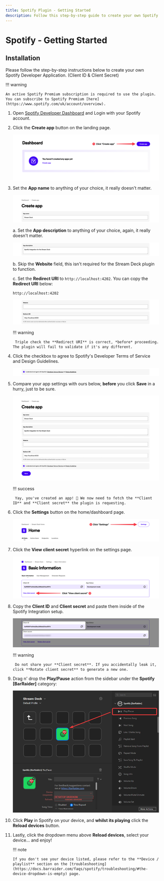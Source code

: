 ```yaml
---
title: Spotify Plugin - Getting Started
description: Follow this step-by-step guide to create your own Spotify Developer Application, and get started with the Spotify plugin on your Stream Deck. Once setup is complete, control spotify from your Stream Deck and enjoy your music!
---
```



# Spotify - Getting Started

## Installation
Please follow the step-by-step instructions below to create your own Spotify Developer Application. (Client ID & Client Secret)

!!! warning

    An active Spotify Premium subscription is required to use the plugin. You can subscribe to Spotify Premium [here](https://www.spotify.com/uk/account/overview).

1. Open [Spotify Developer Dashboard](https://developer.spotify.com/dashboard/) and Login with your Spotify account.
2. Click the **Create app** button on the landing page.

    ![Step 2](img/spotauth2.png)

3. Set the **App name** to anything of your choice, it really doesn't matter.

    ![Step 3](img/spotauth3.png)

    a. Set the **App description** to anything of your choice, again, it really doesn't matter.

    ![Step 3a](img/spotauth3a.png)

    b. Skip the **Website** field, this isn't required for the Stream Deck plugin to function.

    c. Set the **Redirect URI** to `http://localhost:4202`. You can copy the **Redirect URI** below:

    ```
    http://localhost:4202
    ```

    ![Step 3b and 3c](img/spotauth3bc.png)

    !!! warning

        Triple check the **Redirect URI** is correct, *before* proceeding. The plugin will fail to validate if it's any different.

4. Click the checkbox to agree to Spotify's Developer Terms of Service and Design Guidelines.

    ![Step 4](img/spotauth4.png)

5. Compare your app settings with ours below, **before** you click **Save** in a hurry, just to be sure.

    ![Step 5](img/spotauthoverview.png)

    !!! success

        Yay, you've created an app! 👏 We now need to fetch the **Client ID** and **Client secret** the plugin is requesting.

6. Click the **Settings** button on the home/dashboard page.

    ![Step 6](img/spothome.png)

7. Click the **View client secret** hyperlink on the settings page.

    ![Step 7](img/spotsettings.png)

8. Copy the **Client ID** and **Client secret** and paste them inside of the Spotify Integration setup.

    ![Step 8](img/spotcredentials.png)

    !!! warning

        Do not share your **Client secret**. If you accidentally leak it, click **Rotate client secret** to generate a new one.

9. Drag n' drop the **Play/Pause** action from the sidebar under the **Spotify [BarRaider]** category:

    ![Step 9](img/spotdevice.png)

10. Click **Play** in Spotify on your device, and **whilst its playing** click the **Reload devices** button.

11. Lastly, click the dropdown menu above **Reload devices**, select your device... and enjoy!

    !!! note

        If you don't see your device listed, please refer to the **Device / playlist** section on the [troubleshooting](https://docs.barraider.com/faqs/spotify/troubleshooting/#the-device-dropdown-is-empty) page.
